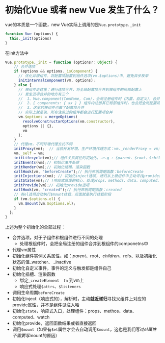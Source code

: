 # 初始化Vue 或者 new Vue 发生了什么？

vue的本质是一个函数，new Vue实际上调用的是`Vue.prototype._init`

```js
function Vue (options) {
  this._init(options)
}
```

在init方法中

```js
Vue.prototype._init = function (options?: Object) {
    // 合并选项
    if (options && options._isComponent) {
      // 优化非根组件，将配置项配置到组件选项(vm.$options)中，避免异步枚举
      initInternalComponent(vm, options);
    } else {
      // 根组件走这里：进行选项合并，将全局配置项合并到根组件的局部配置上
      // 发生选项合并的地方有三个
      //  1、Vue.component(ComName, Com)，全局注册组件时（内置、自定义），合并全局配置项到注册的组件上
      //  2、{ components: { xx } } 组件内注册其它局部组件时，也会把全局配置项到注册的组件上
      //  3、这里的根组件也做了配置项合并
      // 实际上就是说，所有注册过的组件都会进行配置项合并
      vm.$options = mergeOptions(
        resolveConstructorOptions(vm.constructor),
        options || {},
        vm
      );
    }
    // 代理vm，不同环境代理方式不同
    initProxy(vm);	// 当前开发环境，生产环境代理方式：vm._renderProxy = vm;
    vm._self = vm;
    initLifecycle(vm);// 组件关系属性的初始化，.e.g : $parent、$root、$children
    initEvents(vm);// 初始化事件处理
    initRender(vm);// 初始化插槽、渲染函数
    callHook(vm, "beforeCreate");// 执行声明周期函数：beforeCreate
    initInjections(vm); // 初始化inject选项，递归从上级组件中主动寻找provide选项，得到{key：val}
    initState(vm);// !响应式原理的核心，处理props、methods、data、computed、watch
    initProvide(vm);// 初始化provide选项
    callHook(vm, "created");// 执行声明周期函数：created
	// 有el选项自动执行$mount挂载，后面就是执行挂载阶段
    if (vm.$options.el) {
      vm.$mount(vm.$options.el);
    }
  };
}
```

上述为整个初始化的全部过程：

+ 合并选项，对于子组件和根组件进行不同的处理
  + 处理根组件时，会把全局注册的组件合并到根组件的componetns中
+ 代理vm属性
+ 初始化组件实例关系属性，如：$parent、$root、$children、$refs、以及初始化状态的值_watcher、 _inactive
+ 初始化自定义事件，事件的定义与触发都是组件自己
+ 初始化插槽、渲染函数
  + 绑定`_createElement  fn` 到vm上
  + 响应式处理`$attrs`、`$listeners`
+ 调用生命周期`beforeCreate`
+ 初始化Inject（响应式的），解析时，主动**就近递归**寻找父组件上对应的provide属性，并不是组件见注入哈
+ 初始化`state`，响应式入口，处理组件：props、methos、data、computed、watch
+ 初始化provide，返回函数结果或者直接返回
+ 调用`$mount`（如果有`$el`属性才会去自动调用`$mount`，这也是我们写过$el属性不需要写$mount的原因）

